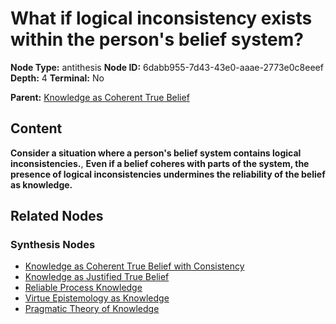 # What if logical inconsistency exists within the person's belief system?

**Node Type:** antithesis
**Node ID:** 6dabb955-7d43-43e0-aaae-2773e0c8eeef
**Depth:** 4
**Terminal:** No

**Parent:** [Knowledge as Coherent True Belief](knowledge-as-coherent-true-belief-synthesis-788838f1-f6a9-49d1-934f-e88e208e83d7.md)

## Content

**Consider a situation where a person's belief system contains logical inconsistencies.**, **Even if a belief coheres with parts of the system, the presence of logical inconsistencies undermines the reliability of the belief as knowledge.**

## Related Nodes

### Synthesis Nodes

- [Knowledge as Coherent True Belief with Consistency](knowledge-as-coherent-true-belief-with-consistency-synthesis-e34849cb-4cb5-4031-a4a1-3259bc6ac958.md)
- [Knowledge as Justified True Belief](knowledge-as-justified-true-belief-synthesis-c470f9de-89b5-4147-bee3-bac1947f3d2b.md)
- [Reliable Process Knowledge](reliable-process-knowledge-synthesis-6e5349be-008c-49f6-b561-5c0e8b8e1da8.md)
- [Virtue Epistemology as Knowledge](virtue-epistemology-as-knowledge-synthesis-a8fcad2c-4e10-4dbe-886c-15b171b9e030.md)
- [Pragmatic Theory of Knowledge](pragmatic-theory-of-knowledge-synthesis-b4fd998f-8b32-4df5-8d33-fa0b32baff5a.md)
